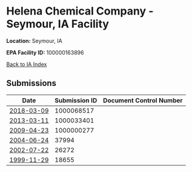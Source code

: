 # Helena Chemical Company - Seymour, IA Facility

**Location:** Seymour, IA

**EPA Facility ID:** 100000163896

[Back to IA Index](../../index.md)

## Submissions

| Date | Submission ID | Document Control Number |
|------|--------------|-------------------------|
| [2018-03-09](submissions/1000068517.md) | 1000068517 |  |
| [2013-03-11](submissions/1000033401.md) | 1000033401 |  |
| [2009-04-23](submissions/1000000277.md) | 1000000277 |  |
| [2004-06-24](submissions/37994.md) | 37994 |  |
| [2002-07-22](submissions/26272.md) | 26272 |  |
| [1999-11-29](submissions/18655.md) | 18655 |  |
